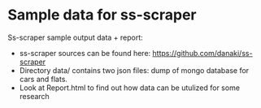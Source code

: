 # Sample data for ss-scraper

Ss-scraper sample output data + report:
  * ss-scraper sources can be found here: https://github.com/danaki/ss-scraper
  * Directory data/ contains two json files: dump of mongo database for cars and flats.
  * Look at Report.html to find out how data can be utulized for some research

